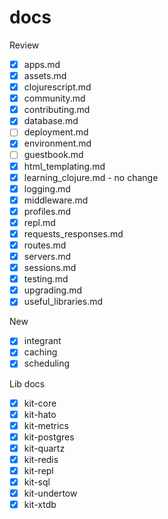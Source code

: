 # docs

Review

- [x] apps.md
- [x] assets.md
- [x] clojurescript.md
- [x] community.md
- [x] contributing.md
- [x] database.md
- [ ] deployment.md
- [x] environment.md
- [ ] guestbook.md
- [x] html_templating.md
- [x] learning_clojure.md - no change
- [x] logging.md
- [x] middleware.md
- [x] profiles.md
- [x] repl.md
- [x] requests_responses.md
- [x] routes.md
- [x] servers.md
- [x] sessions.md
- [x] testing.md
- [x] upgrading.md
- [x] useful_libraries.md

New

- [x] integrant
- [x] caching
- [x] scheduling

Lib docs

- [x] kit-core
- [x] kit-hato
- [x] kit-metrics
- [x] kit-postgres
- [x] kit-quartz
- [x] kit-redis
- [x] kit-repl
- [x] kit-sql
- [x] kit-undertow
- [x] kit-xtdb